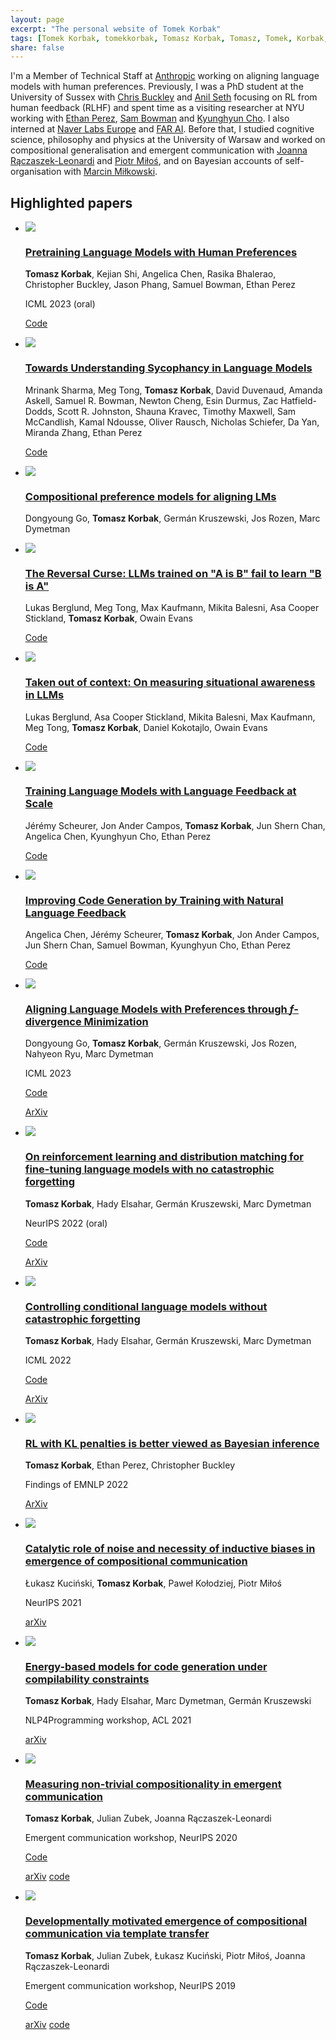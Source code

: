 ```yaml
---
layout: page
excerpt: "The personal website of Tomek Korbak"
tags: [Tomek Korbak, tomekkorbak, Tomasz Korbak, Tomasz, Tomek, Korbak, homepage]
share: false
---
```

I'm a Member of Technical Staff at [Anthropic](https://www.anthropic.com/) working on aligning language models with human preferences. Previously, I was a PhD student at the University of Sussex with [Chris Buckley](https://scholar.google.co.uk/citations?user=nWuZ0XcAAAAJ&hl=en) and [Anil Seth](https://scholar.google.com/citations?hl=en&user=3eJCZCkAAAAJ) focusing on RL from human feedback (RLHF) and spent time as a visiting researcher at NYU working with [Ethan Perez](https://scholar.google.ca/citations?user=za0-taQAAAAJ&hl=en), [Sam Bowman](https://scholar.google.com/citations?user=kV9XRxYAAAAJ&hl=en) and [Kyunghyun Cho](https://scholar.google.co.uk/citations?user=0RAmmIAAAAAJ&hl=en). I also interned at [Naver Labs Europe](https://europe.naverlabs.com/) and [FAR AI](https://far.ai/). Before that, I studied cognitive science, philosophy and physics at the University of Warsaw and worked on compositional generalisation and emergent communication with [Joanna Rączaszek-Leonardi](https://scholar.google.com/citations?user=OPggSAYAAAAJ&hl=pl) and [Piotr Miłoś](https://scholar.google.pl/citations?user=Se68XecAAAAJ&hl=pl&oi=ao), and on Bayesian accounts of self-organisation with [Marcin Miłkowski](https://scholar.google.com/citations?user=2UfI6q8AAAAJ&hl=en).

## Highlighted papers

<ul class="collection">
<li>
<div class="thumb">
<a href="https://arxiv.org/abs/2302.08582">
<img src="{{ site.url }}/images/thumbnails/phf.jpg">
</a>
</div>


<div class="text">
<a href="https://arxiv.org/abs/2302.08582">
<h3>Pretraining Language Models with Human Preferences</h3>
</a>
<p class="authors"><b>Tomasz Korbak</b>, Kejian Shi, Angelica Chen, Rasika Bhalerao, Christopher Buckley, Jason Phang, Samuel Bowman, Ethan Perez</p>
<p class="venues">ICML 2023 (oral)</p>
<p class="venues"><a href="https://github.com/tomekkorbak/pretraining-with-human-feedback" target="_blank">Code</a></p>

</div>
</li>


<li>
<div class="thumb">
<a href="https://arxiv.org/abs/2310.13548">
<img src="{{ site.url }}/images/thumbnails/sycophancy2.jpg">
</a>
</div>


<div class="text">
<a href="https://arxiv.org/abs/2310.13548">
<h3>Towards Understanding Sycophancy in Language Models</h3>
</a>
<p class="authors">Mrinank Sharma, Meg Tong, <b>Tomasz Korbak</b>, David Duvenaud, Amanda Askell, Samuel R. Bowman, Newton Cheng, Esin Durmus, Zac Hatfield-Dodds, Scott R. Johnston, Shauna Kravec, Timothy Maxwell, Sam McCandlish, Kamal Ndousse, Oliver Rausch, Nicholas Schiefer, Da Yan, Miranda Zhang, Ethan Perez</p>
<p class="venues"><a href="https://github.com/meg-tong/sycophancy-eval" target="_blank">Code</a></p>



</div>
</li>


<li>
<div class="thumb">
<a href="https://arxiv.org/abs/2310.13011">
<img src="{{ site.url }}/images/thumbnails/cpm.jpg">
</a>
</div>


<div class="text">
<a href="https://arxiv.org/abs/2310.13011">
<h3>Compositional preference models for aligning LMs


</h3>
</a>
<p class="authors">Dongyoung Go, <b>Tomasz Korbak</b>, Germán Kruszewski, Jos Rozen, Marc Dymetman</p>


</div>
</li>



<li>
<div class="thumb">
<a href="https://arxiv.org/abs/2309.12288">
<img src="{{ site.url }}/images/thumbnails/reversal.jpg">
</a>
</div>


<div class="text">
<a href="https://arxiv.org/abs/2309.12288">
<h3>The Reversal Curse: LLMs trained on "A is B" fail to learn "B is A"


</h3>
</a>
<p class="authors">Lukas Berglund, Meg Tong, Max Kaufmann, Mikita Balesni, Asa Cooper Stickland, <b>Tomasz Korbak</b>, Owain Evans</p>
<p class="venues"><a href="https://github.com/lukasberglund/reversal_curse" target="_blank">Code</a></p>


</div>
</li>

<li>
<div class="thumb">
<a href="https://arxiv.org/abs/2309.00667">
<img src="{{ site.url }}/images/thumbnails/sita.jpg">
</a>
</div>


<div class="text">
<a href="https://arxiv.org/abs/2309.00667">
<h3>Taken out of context: On measuring situational awareness in LLMs


</h3>
</a>
<p class="authors">Lukas Berglund, Asa Cooper Stickland, Mikita Balesni, Max Kaufmann, Meg Tong, <b>Tomasz Korbak</b>, Daniel Kokotajlo, Owain Evans</p>
<p class="venues"><a href="https://github.com/AsaCooperStickland/situational-awareness-evals" target="_blank">Code</a></p>


</div>
</li>







<li>
<div class="thumb">
<a href="https://arxiv.org/abs/2303.16755">
<img src="{{ site.url }}/images/thumbnails/ilf.png">
</a>
</div>


<div class="text">
<a href="https://arxiv.org/abs/2303.16755">
<h3>Training Language Models with Language Feedback at Scale


</h3>
</a>
<p class="authors">Jérémy Scheurer, Jon Ander Campos, <b>Tomasz Korbak</b>, Jun Shern Chan, Angelica Chen, Kyunghyun Cho, Ethan Perez</p>
<p class="venues"><a href="https://github.com/JeremyAlain/imitation_learning_from_language_feedback" target="_blank">Code</a></p>


</div>
</li>


<li>
<div class="thumb">
<a href="https://arxiv.org/abs/2303.16749">
<img src="{{ site.url }}/images/thumbnails/ilf2.png">
</a>
</div>


<div class="text">
<a href="https://arxiv.org/abs/2303.16749">
<h3>Improving Code Generation by Training with Natural Language Feedback


</h3>
</a>
<p class="authors">Angelica Chen, Jérémy Scheurer, <b>Tomasz Korbak</b>, Jon Ander Campos, Jun Shern Chan, Samuel Bowman, Kyunghyun Cho, Ethan Perez</p>
<p class="venues"><a href="https://github.com/nyu-mll/ILF-for-code-generation" target="_blank">Code</a></p>


</div>
</li>










<li>
<div class="thumb">
<a href="https://arxiv.org/abs/2302.08582">
<img src="{{ site.url }}/images/thumbnails/fdpg2.png">
</a>
</div>


<div class="text">
<a href="https://arxiv.org/abs/2302.08215">
<h3>Aligning Language Models with Preferences through <i>f</i>-divergence Minimization</h3>
</a>
<p class="authors">Dongyoung Go, <b>Tomasz Korbak</b>, Germán Kruszewski, Jos Rozen, Nahyeon Ryu, Marc Dymetman
</p>
<p class="venues">ICML 2023</p>

<p class="venues"><a href="https://github.com/naver/disco" target="_blank">Code</a></p>


<p class="buttons">

<a href="https://arxiv.org/abs/2302.08215" target="_blank">ArXiv</a>

</p>
</div>
</li>


<li>
<div class="thumb">
<a href="https://arxiv.org/abs/2206.00761">
<img src="{{ site.url }}/images/thumbnails/rmvsdm2.png">
</a>
</div>


<div class="text">
<a href="https://arxiv.org/abs/2206.00761">
<h3>On reinforcement learning and distribution matching for fine-tuning language models with no catastrophic forgetting

</h3>
</a>
<p class="authors"><b>Tomasz Korbak</b>, Hady Elsahar, Germán Kruszewski, Marc Dymetman</p>
<p class="venues">NeurIPS 2022 (oral)</p>
<p class="venues"><a href="https://github.com/naver/gdc/tree/master/rm_vs_dm" target="_blank">Code</a></p>


<p class="buttons">

<a href="https://arxiv.org/abs/2112.00791" target="_blank">ArXiv</a>

</p>
</div>
</li>

<li>
<div class="thumb">
<a href="https://arxiv.org/abs/2112.00791">
<img src="{{ site.url }}/images/thumbnails/cdpg4.png">
</a>
</div>


<div class="text">
<a href="https://arxiv.org/abs/2112.00791">
<h3>Controlling conditional language models without catastrophic forgetting</h3>
</a>
<p class="authors"><b>Tomasz Korbak</b>, Hady Elsahar, Germán Kruszewski, Marc Dymetman</p>
<p class="venues">ICML 2022</p>
<p class="venues"><a href="https://github.com/naver/gdc/tree/master/cdpg" target="_blank">Code</a></p>


<p class="buttons">

<a href="https://arxiv.org/abs/2112.00791" target="_blank">ArXiv</a>

</p>
</div>
</li>


<li>
<div class="thumb">
<a href="https://arxiv.org/abs/2205.11275">
<img src="{{ site.url }}/images/thumbnails/rl_kl.png">
</a>
</div>


<div class="text">
<a href="https://arxiv.org/abs/2205.11275">
<h3>RL with KL penalties is better viewed as Bayesian inference</h3>
</a>
<p class="authors"><b>Tomasz Korbak</b>, Ethan Perez, Christopher Buckley</p>
<p class="venues">Findings of EMNLP 2022</p>

<p class="buttons">

<a href="https://arxiv.org/abs/2205.11275.pdf" target="_blank">ArXiv</a>

</p>
</div>
</li>

<li>
<div class="thumb">
<a href="https://arxiv.org/abs/2111.06464">
<img src="{{ site.url }}/images/thumbnails/noise.png">
</a>
</div>

<div class="text">
<a href="https://arxiv.org/abs/2111.06464">
<h3>Catalytic role of noise and necessity of inductive biases in emergence of compositional communication</h3>
</a>
<p class="authors">Łukasz Kuciński, <b>Tomasz Korbak</b>, Paweł Kołodziej, Piotr Miłoś</p>
<p class="venues">NeurIPS 2021</p>

<p class="buttons">
<a href="https://arxiv.org/abs/2111.06464" target="_blank">arXiv</a>
</p>
</div>
</li>



<li>
<div class="thumb">
<a href="https://arxiv.org/abs/2106.04985">
<img src="{{ site.url }}/images/thumbnails/code_comp.png">
</a>
</div>

<div class="text">
<a href="https://arxiv.org/abs/2106.04985">
<h3>Energy-based models for code generation under compilability constraints</h3>
</a>
<p class="authors"><b>Tomasz Korbak</b>, Hady Elsahar, Marc Dymetman, Germán Kruszewski</p>
<p class="venues">NLP4Programming workshop, ACL 2021</p>

<p class="buttons">
<a href="https://arxiv.org/abs/2106.04985" target="_blank">arXiv</a>
</p>
</div>
</li>


<li>
<div class="thumb">
<a href="https://arxiv.org/abs/2010.15058">
<img src="{{ site.url }}/images/thumbnails/ntc.png">
</a>
</div>

<div class="text">
<a href="https://arxiv.org/abs/2010.15058">
<h3>Measuring non-trivial compositionality in emergent communication</h3>
</a>
<p class="authors"><b>Tomasz Korbak</b>, Julian Zubek, Joanna Rączaszek-Leonardi</p>
<p class="venues">Emergent communication workshop, NeurIPS 2020</p>
<p class="venues"><a href="https://github.com/tomekkorbak/measuring-non-trivial-compositionality" target="_blank">Code</a></p>


<p class="buttons">
<a href="https://arxiv.org/abs/2010.15058" target="_blank">arXiv</a>
<a href="https://github.com/tomekkorbak/measuring-non-trivial-compositionality" target="_blank">code</a>
</p>
</div>
</li>

<li>
<div class="thumb">
<a href="https://arxiv.org/abs/1910.06079">
<img src="{{ site.url }}/images/thumbnails/template.png">
</a>
</div>

<div class="text">
<a href="https://arxiv.org/abs/1910.06079">
<h3>Developmentally motivated emergence of compositional communication via template transfer</h3>
</a>
<p class="authors"><b>Tomasz Korbak</b>, Julian Zubek, Łukasz Kuciński, Piotr Miłoś, Joanna Rączaszek-Leonardi</p>
<p class="venues">Emergent communication workshop, NeurIPS 2019</p>
<p class="venues"><a href="https://github.com/tomekkorbak/compositional-communication-via-template-transfer" target="_blank">Code</a></p>


<p class="buttons">
<a href="https://arxiv.org/abs/1910.06079" target="_blank">arXiv</a>
<a href="https://github.com/tomekkorbak/compositional-communication-via-template-transfer" target="_blank">code</a>
</p>
</div>
</li>

</ul>